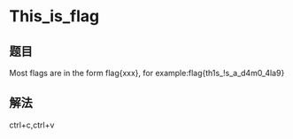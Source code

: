 # This_is_flag

## 题目

Most flags are in the form flag{xxx}, for example:flag{th1s_!s_a_d4m0_4la9}

## 解法

ctrl+c,ctrl+v